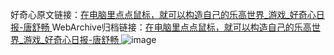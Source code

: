 好奇心原文链接：[在电脑里点点鼠标，就可以构造自己的乐高世界_游戏_好奇心日报-唐舒畅 ](https://www.qdaily.com/articles/10244.html)
WebArchive归档链接：[在电脑里点点鼠标，就可以构造自己的乐高世界_游戏_好奇心日报-唐舒畅 ](http://web.archive.org/web/20190623155915/https://www.qdaily.com/articles/10244.html)
![image](http://ww3.sinaimg.cn/large/007d5XDply1g3vvq1elvqj30u02yih99)